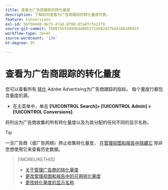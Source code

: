 ```yaml
---
title: 查看为广告商跟踪的转化量度
description: 了解如何查看为广告商跟踪的转化量度列表。
feature: Conversions
exl-id: 56f5b480-9e75-47a0-8f88-8fa8fcfe23f9
source-git-commit: f69075bfd49964d005271e882d27b4410b180915
workflow-type: tm+mt
source-wordcount: '134'
ht-degree: 0%

---
```


# 查看为广告商跟踪的转化量度

您可以查看所有 [转化](/help/search-social-commerce/glossary.md#c-d) Adobe Advertising为广告商跟踪的指标。 每个量度行都包含量度的源。

* 在主菜单中，单击 **[!UICONTROL Search]> [!UICONTROL Admin] >[!UICONTROL Conversions]**.

将列出为广告商收集的所有转化量度以及为其分配的任何不同的显示名称。

>[!TIP]
>
>一旦广告商（或广告网络）停止收集转化量度， [在管理视图和报告中隐藏它](conversion-metric-edit-available.md) 除非您想使用它来查看历史数据。

>[!MORELIKETHIS]
>
>* [关于管理广告商的转化量度](conversion-metric-about.md)
>* [更改管理视图和报告中的可用转化量度](conversion-metric-edit-available.md)
>* [更改转化量度的显示名称](conversion-metric-edit-display-name.md)
